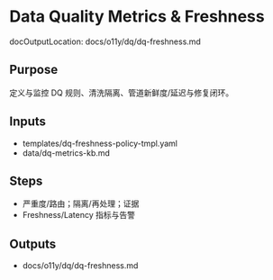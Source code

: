 # Data Quality Metrics & Freshness

docOutputLocation: docs/o11y/dq/dq-freshness.md

## Purpose

定义与监控 DQ 规则、清洗隔离、管道新鲜度/延迟与修复闭环。

## Inputs

- templates/dq-freshness-policy-tmpl.yaml
- data/dq-metrics-kb.md

## Steps

- 严重度/路由；隔离/再处理；证据
- Freshness/Latency 指标与告警

## Outputs

- docs/o11y/dq/dq-freshness.md
